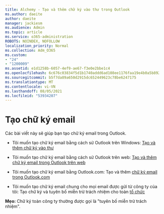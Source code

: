 ```yaml
---
title: Alchemy - Tạo và thêm chữ ký vào thư trong Outlook
ms.author: daeite
author: daeite
manager: jackiesm
ms.audience: Admin
ms.topic: article
ms.service: o365-administration
ROBOTS: NOINDEX, NOFOLLOW
localization_priority: Normal
ms.collection: Adm_O365
ms.custom:
- "24"
- "1200009"
ms.assetid: e1d1258b-6057-4ef9-ae67-f3e0e2bbe1c4
ms.openlocfilehash: 6c676c03834f5d1b1740addd6ad108ee1176faa19e4b0a5b8927ac1e600810d2
ms.sourcegitcommit: b5f7da89a650d2915dc652449623c78be6247175
ms.translationtype: MT
ms.contentlocale: vi-VN
ms.lasthandoff: 08/05/2021
ms.locfileid: "53934207"
---
```

# <a name="creating-email-signatures"></a>Tạo chữ ký email

Các bài viết này sẽ giúp bạn tạo chữ ký email trong Outlook.
  
- Tôi muốn tạo chữ ký email bằng cách sử Outlook trên Windows: [Tạo và thêm chữ ký vào thư](https://support.office.com/article/8ee5d4f4-68fd-464a-a1c1-0e1c80bb27f2.aspx)
  
- Tôi muốn tạo chữ ký email bằng cách sử Outlook trên web: [Tạo và thêm chữ ký email trong Outlook trên web](https://support.office.com/article/5ff9dcfd-d3f1-447b-b2e9-39f91b074ea3.aspx)

- Tôi muốn tạo chữ ký email bằng Outlook.com: Tạo và thêm [chữ ký email trong Outlook.com](https://support.office.com/article/776d9006-abdf-444e-b5b7-a61821dff034.aspx)

- Tôi muốn tạo chữ ký email chung cho mọi email được gửi từ công ty của tôi: Tạo chữ ký và tuyên bố miễn trừ trách nhiệm cho toàn [tổ chức](https://docs.microsoft.com/microsoft-365/admin/setup/create-signatures-and-disclaimers)

 **Mẹo:** Chữ ký toàn công ty thường được gọi là "tuyên bố miễn trừ trách nhiệm".
  
